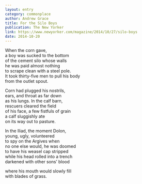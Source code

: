 ```yaml
---
layout: entry
category: commonplace
author: Andrew Grace
title: For the Silo Boys
publication: The New Yorker
link: https://www.newyorker.com/magazine/2014/10/27/silo-boys
date: 2014-10-20
---
```


When the corn gave,
<br> a boy was sucked to the bottom
<br> of the cement silo whose walls
<br> he was paid almost nothing
<br> to scrape clean with a steel pole. 
<br> It took thirty-five men to pull his body
<br> from the outlet spout.

Corn had plugged his nostrils,
<br> ears, and throat as far down
<br> as his lungs. In the calf barn,
<br> rescuers cleared the field
<br> of his face, a few fistfuls of grain
<br> a calf sluggishly ate
<br> on its way out to pasture.

In the Iliad, the moment Dolon,
<br> young, ugly, volunteered
<br> to spy on the Argives when
<br> no one else would, he was doomed
<br> to have his weasel cap stripped 
<br> while his head rolled into a trench 
<br> darkened with other sons’ blood

where his mouth would slowly fill
<br> with blades of grass.
   
